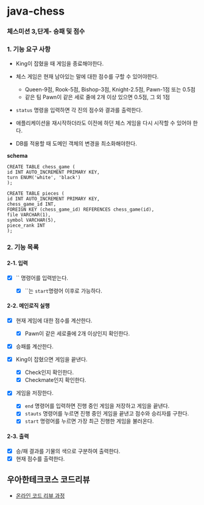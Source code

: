 # java-chess

### 체스미션 3,단계- 승패 및 점수

### 1. 기능 요구 사항
+ King이 잡혔을 때 게임을 종료해야한다.
+ 체스 게임은 현재 남아있는 말에 대한 점수를 구할 수 있어야한다.
  + Queen-9점, Rook-5점, Bishop-3점, Knight-2.5점, Pawn-1점 또는 0.5점
  + 같은 팀 Pawn이 같은 세로 줄에 2개 이상 있으면 0.5점, 그 외 1점 
+ `status` 명령을 입력하면 각 진의 점수와 결과를 출력한다.

+ 애플리케이션을 재시작하더라도 이전에 하던 체스 게임을 다시 시작할 수 있어야 한다.
+ DB를 적용할 때 도메인 객체의 변경을 최소화해야한다.

**schema**
```angular2html
CREATE TABLE chess_game (
id INT AUTO_INCREMENT PRIMARY KEY,
turn ENUM('white', 'black')
);

CREATE TABLE pieces (
id INT AUTO_INCREMENT PRIMARY KEY,
chess_game_id INT,
FOREIGN KEY (chess_game_id) REFERENCES chess_game(id),
file VARCHAR(1),
symbol VARCHAR(5),
piece_rank INT
);

```

### 2. 기능 목록

#### 2-1. 입력
- [x] `` 명령어를 입력받는다.
  - [x] ``는 `start`명령어 이후로 가능하다.


#### 2-2. 메인로직 실행 
- [x] 현재 게임에 대한 점수를 계산한다.
  - [x] Pawn이 같은 세로줄에 2개 이상인지 확인한다.

- [x] 승패를 계산한다.

- [x] King이 잡혔으면 게임을 끝낸다.
  - [x] Check인지 확인한다.
  - [x] Checkmate인지 확인한다.

- [x] 게임을 저장한다.
  - [x] `end` 명령어를 입력하면 진행 중인 게임을 저장하고 게임을 끝낸다.
  - [x] `stauts` 명령어를 누르면 진행 중인 게임을 끝낸고 점수와 승리자를 구한다.
  - [x] `start` 명령어를 누르면 가장 최근 진행한 게임을 불러온다.

#### 2-3. 출력
- [x] 승/패 결과를 기물의 색으로 구분하여 출력한다.
- [x] 현재 점수를 출력한다.

## 우아한테크코스 코드리뷰

- [온라인 코드 리뷰 과정](https://github.com/woowacourse/woowacourse-docs/blob/master/maincourse/README.md)
